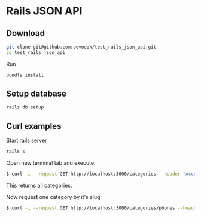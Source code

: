 # Rails JSON API

## Download

```bash
git clone git@github.com:povodok/test_rails_json_api.git
cd test_rails_json_api
```

Run

```bash
bundle install
```

## Setup database

```bash
rails db:setup
```

## Curl examples

Start rails server

```bash
rails s
```

Open new terminal tab and execute:

```bash
$ curl -i --request GET http://localhost:3000/categories --header "Accept: application/json"
```

This returns all categories.

Now request one category by it's slug:

```bash
$ curl -i --request GET http://localhost:3000/categories/phones --header "Accept: application/json"
